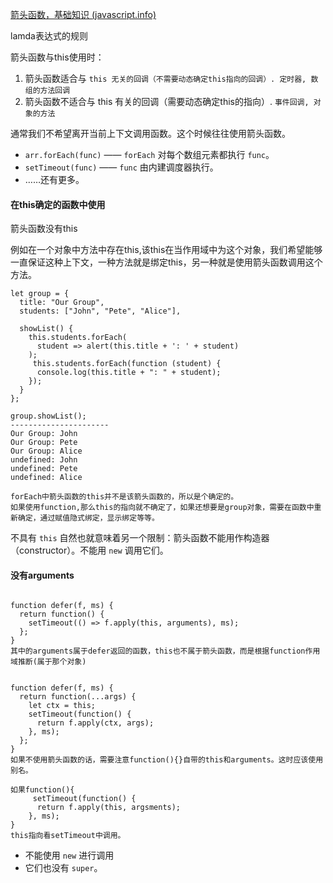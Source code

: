 [箭头函数，基础知识 (javascript.info)](https://zh.javascript.info/arrow-functions-basics)

lamda表达式的规则



箭头函数与this使用时：

1. 箭头函数适合与 `this 无关的回调（不需要动态确定this指向的回调）. 定时器, 数组的方法回调`
2. 箭头函数不适合与 this 有关的回调（需要动态确定this的指向）. `事件回调, 对象的方法`



通常我们不希望离开当前上下文调用函数。这个时候往往使用箭头函数。

* `arr.forEach(func)` —— `forEach` 对每个数组元素都执行 `func`。
* `setTimeout(func)` —— `func` 由内建调度器执行。
* ……还有更多。

#### 在this确定的函数中使用

箭头函数没有this

例如在一个对象中方法中存在this,该this在当作用域中为这个对象，我们希望能够一直保证这种上下文，一种方法就是绑定this，另一种就是使用箭头函数调用这个方法。

```
let group = {
  title: "Our Group",
  students: ["John", "Pete", "Alice"],

  showList() {
    this.students.forEach(
      student => alert(this.title + ': ' + student)
    );
     this.students.forEach(function (student) {
      console.log(this.title + ": " + student);
    });
  }
};

group.showList();
----------------------
Our Group: John
Our Group: Pete
Our Group: Alice
undefined: John
undefined: Pete
undefined: Alice

forEach中箭头函数的this并不是该箭头函数的，所以是个确定的。
如果使用function,那么this的指向就不确定了，如果还想要是group对象，需要在函数中重新确定，通过赋值隐式绑定，显示绑定等等。
```

不具有 `this` 自然也就意味着另一个限制：箭头函数不能用作构造器（constructor）。不能用 `new` 调用它们。

#### 没有arguments

```

function defer(f, ms) {
  return function() {
    setTimeout(() => f.apply(this, arguments), ms);
  };
}
其中的arguments属于defer返回的函数，this也不属于箭头函数，而是根据function作用域推断(属于那个对象)


function defer(f, ms) {
  return function(...args) {
    let ctx = this;
    setTimeout(function() {
      return f.apply(ctx, args);
    }, ms);
  };
}
如果不使用箭头函数的话，需要注意function(){}自带的this和arguments。这时应该使用别名。

如果function(){
	 setTimeout(function() {
      return f.apply(this, argsments);
    }, ms);
}
this指向看setTimeout中调用。
```

* 不能使用 `new` 进行调用
* 它们也没有 `super`。